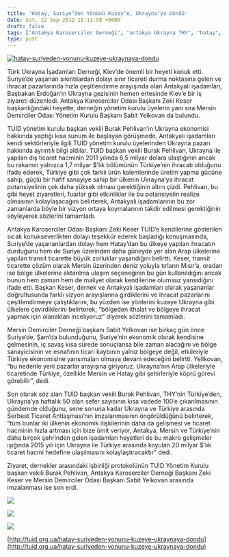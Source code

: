 ```yaml
---
title: 'Hatay, Suriye’den Yönünü Kuzey’e, Ukrayna’ya Döndü'
date: Sat, 22 Sep 2012 18:11:58 +0000
draft: false
tags: ["Antakya Karoserciler Derneği", "antakya Ukrayna THY", "hatay", "Sabit Yelkovan", "TUİD (Türk Ukrayna İşadamları Derneği)", "TUİD Ziyaret", "Zeki Keser"]
type: post
---
```


[![](http://arsiv.tuid.org.ua/wp-content/uploads/2012/08/hatay-suriyeden-yonunu-kuzeye-ukraynaya-dondu.jpg "hatay-suriyeden-yonunu-kuzeye-ukraynaya-dondu")](http://arsiv.tuid.org.ua/wp-content/uploads/2012/08/hatay-suriyeden-yonunu-kuzeye-ukraynaya-dondu.jpg)

Türk Ukrayna İşadamları Derneği, Kiev’de önemli bir heyeti konuk etti. Suriye’de yaşanan sıkıntılardan dolayı sınır ticareti durma noktasına gelen ve ihracat pazarlarında hızla çeşitlendirme arayışında olan Antakyalı işadamları, Başbakan Erdoğan’ın Ukrayna gezisinin hemen ertesinde Kiev’e bir iş ziyareti düzenledi. Antakya Karoserciler Odası Başkanı Zeki Keser başkanlığındaki heyette, derneğin yönetim kurulu üyelerin yanı sıra Mersin Demirciler Odası Yönetim Kurulu Başkanı Sabit Yelkovan da bulundu.

TUİD yönetim kurulu başkan vekili Burak Pehlivan’ın Ukrayna ekonomisi hakkında yaptığı kısa sunum ile başlayan görüşmede, Antakyalı işadamları kendi sektörleriyle ilgili TUİD yönetim kurulu üyelerinden Ukrayna pazarı hakkında ayrıntılı bilgi aldılar. TUİD başkan vekili Burak Pehlivan, Ukrayna ile yapılan dış ticaret hacminin 2011 yılında 6,5 milyar dolara ulaştığının ancak bu rakamın yalnızca 1,7 milyar $’lık bölümünün Türkiye’nin ihracatı olduğunu ifade ederek, Türkiye gibi çok farklı ürün kalemlerinde üretim yapma gücüne sahip, güçlü bir hafif sanayiye sahip bir ülkenin Ukrayna’ya ihracat potansiyelinin çok daha yüksek olması gerektiğinin altını çizdi. Pehlivan, bu gibi heyet ziyaretleri, fuarlar gibi etkinlikler ile bu potansiyelin realize olmasının kolaylaşacağını belirterek, Antakyalı işadamlarının bu zor zamanlarda böyle bir vizyon ortaya koymalarının takdir edilmesi gerektiğinin söyleyerek sözlerini tamamladı.

Antakya Karoserciler Odası Başkanı Zeki Keser TUİD’e kendilerine gösterilen sıcak konukseverlikten dolayı teşekkür ederek başladığı konuşmasında, Suriye’de yaşananlardan dolayı hem Hatay’dan bu ülkeye yapılan ihracatın durduğunu hem de Suriye üzerinden daha güneyde yer alan Arap ülkelerine yapılan transit ticarette büyük zorluklar yaşandığını belirtti. Keser, transit ticarette çözüm olarak Mersin üzerinden deniz yoluyla tırların Mısır’a, oradan ise bölge ülkelerine aktarılma ulaşım seçeneğinin bu gün kullanıldığını ancak bunun hem zaman hem de maliyet olarak kendilerine olumsuz yansıdığını ifade etti. Başkan Keser, dernek ve Antakyalı işadamları olarak yaşananlar doğrultusunda farklı vizyon arayışlarına girdiklerini ve ihracat pazarlarını çeşitlendirmeye çalıştıklarını, bu yüzden ise yönlerini kuzeye Ukrayna gibi ülkelere çevirdiklerini belirterek, “bölgeden ithalat ve bölgeye ihracat yapmak için olanakları inceliyoruz” diyerek sözlerini tamamladı.

Mersin Demirciler Derneği başkanı Sabit Yelkovan ise birkaç gün önce Suriye’de, Şam’da bulunduğunu, Suriye’nin ekonomik olarak kendisine gelmesinin, iç savaş kısa sürede sonuçlansa bile zaman alacağını ve bölge sanayicisinin ve esnafının ticari kaybının yalnız bölgeye değil, etkileriyle Türkiye ekonomisine yansımaları olmaya devam edeceğini belirtti. Yellkovan, “bu nedenle yeni pazarlar arayışına giriyoruz. Ukrayna’nın Arap ülkeleriyle ticaretinde Türkiye, özellikle Mersin ve Hatay gibi şehirleriyle köprü görevi görebilir”, dedi.

Son olarak söz alan TUİD başkan vekili Burak Pehlivan, THY’nin Türkiye’den, Ukrayna’ya haftalık 50 olan sefer sayısının kısa vadede 100’e çıkarılmasının gündemde olduğunu, sene sonuna kadar Ukrayna ve Türkiye arasında Serbest Ticaret Antlaşması’nın imzalanmasının öngörüldüğünü belirterek, “tüm bunlar iki ülkenin ekonomik ilişkilerinin daha da gelişmesi ve ticaret hacminin hızla artması için bize ümit veriyor, Antakya, Mersin ve Türkiye’nin daha birçok şehrinden gelen işadamları heyetleri de bu makro gelişmeler ışığında 2015 yılı için Ukrayna ile Türkiye arasında koyulan 20 milyar $’lık ticaret hacmi hedefine ulaşılmasını kolaylaştıracaktır” dedi.

Ziyaret, dernekler arasındaki işbirliği protokolünün TUİD Yönetim Kurulu başkan vekili Burak Pehlivan, Antakya Karoserciler Derneği Başkanı Zeki Keser ve Mersin Demirciler Odası Başkanı Sabit Yelkovan arasında imzalanması ise son erdi.

![](https://lh5.googleusercontent.com/-mOM3qabUu1A/UF7F0ZU0_KI/AAAAAAAACEA/34m4W-XKjCc/s616/IMG_0754.JPG)

![](https://lh4.googleusercontent.com/-0eWcBa4-RiQ/UF7FvDuc5sI/AAAAAAAACCg/AO2uvyOcDTE/s616/IMG_0748.JPG)

![](https://lh4.googleusercontent.com/-TySgjEs3WPI/UF7GAQDr5KI/AAAAAAAACHs/No9ymWHKBLE/s616/IMG_0792.JPG)

[http://tuid.org.ua/hatay-suriyeden-yonunu-kuzeye-ukraynaya-dondu](http://tuid.org.ua/hatay-suriyeden-yonunu-kuzeye-ukraynaya-dondu)
